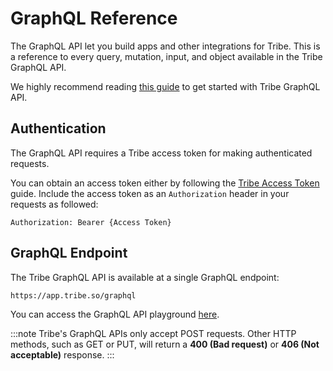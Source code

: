 # GraphQL Reference

The GraphQL API let you build apps and other integrations for Tribe. This is a reference to every query, mutation, input, and object available in the Tribe GraphQL API.

We highly recommend reading [this guide](/guide/graphql/getting-started) to get started with Tribe GraphQL API.

## Authentication

The GraphQL API requires a Tribe access token for making authenticated requests.

You can obtain an access token either by following the [Tribe Access Token](/guide/graphql/authentication/access-token) guide. Include the access token as an `Authorization` header in your requests as followed:

```
Authorization: Bearer {Access Token}
```

## GraphQL Endpoint

The Tribe GraphQL API is available at a single GraphQL endpoint:

```
https://app.tribe.so/graphql
```

You can access the GraphQL API playground [here](https://app.tribe.so/graphql).

:::note
Tribe's GraphQL APIs only accept POST requests. Other HTTP methods, such as GET or PUT, will return a **400 (Bad request)** or **406 (Not acceptable)** response.
:::
